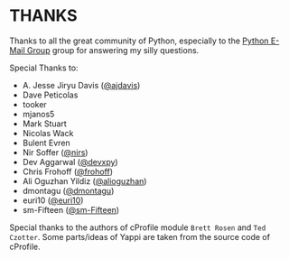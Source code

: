 # THANKS

Thanks to all the great community of Python, especially to the [Python E-Mail Group](http://groups.google.com/group/comp.lang.python) group for answering my 
silly questions.

Special Thanks to:

- A. Jesse Jiryu Davis ([@ajdavis](https://github.com/ajdavis))
- Dave Peticolas
- tooker
- mjanos5
- Mark Stuart
- Nicolas Wack
- Bulent Evren
- Nir Soffer ([@nirs](https://github.com/nirs))
- Dev Aggarwal ([@devxpy](https://github.com/devxpy))
- Chris Frohoff ([@frohoff](https://github.com/frohoff))
- Ali Oguzhan Yildiz ([@alioguzhan](https://github.com/alioguzhan))
- dmontagu ([@dmontagu](https://github.com/dmontagu))
- euri10 ([@euri10](https://github.com/euri10))
- sm-Fifteen ([@sm-Fifteen](https://github.com/sm-Fifteen))

Special thanks to the authors of cProfile module `Brett Rosen` and `Ted Czotter`. 
Some parts/ideas of Yappi are taken from the source code of cProfile.


